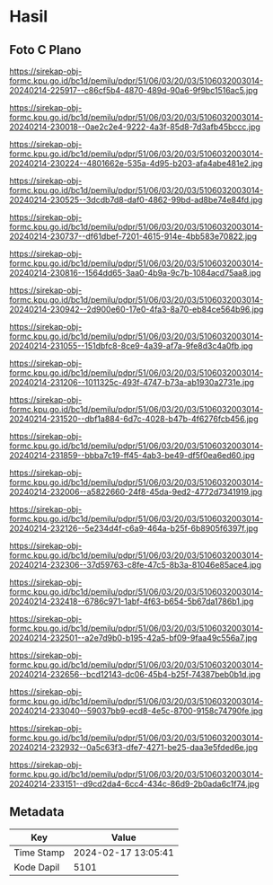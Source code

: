 # Hasil

## Foto C Plano

https://sirekap-obj-formc.kpu.go.id/bc1d/pemilu/pdpr/51/06/03/20/03/5106032003014-20240214-225917--c86cf5b4-4870-489d-90a6-9f9bc1516ac5.jpg

https://sirekap-obj-formc.kpu.go.id/bc1d/pemilu/pdpr/51/06/03/20/03/5106032003014-20240214-230018--0ae2c2e4-9222-4a3f-85d8-7d3afb45bccc.jpg

https://sirekap-obj-formc.kpu.go.id/bc1d/pemilu/pdpr/51/06/03/20/03/5106032003014-20240214-230224--4801662e-535a-4d95-b203-afa4abe481e2.jpg

https://sirekap-obj-formc.kpu.go.id/bc1d/pemilu/pdpr/51/06/03/20/03/5106032003014-20240214-230525--3dcdb7d8-daf0-4862-99bd-ad8be74e84fd.jpg

https://sirekap-obj-formc.kpu.go.id/bc1d/pemilu/pdpr/51/06/03/20/03/5106032003014-20240214-230737--df61dbef-7201-4615-914e-4bb583e70822.jpg

https://sirekap-obj-formc.kpu.go.id/bc1d/pemilu/pdpr/51/06/03/20/03/5106032003014-20240214-230816--1564dd65-3aa0-4b9a-9c7b-1084acd75aa8.jpg

https://sirekap-obj-formc.kpu.go.id/bc1d/pemilu/pdpr/51/06/03/20/03/5106032003014-20240214-230942--2d900e60-17e0-4fa3-8a70-eb84ce564b96.jpg

https://sirekap-obj-formc.kpu.go.id/bc1d/pemilu/pdpr/51/06/03/20/03/5106032003014-20240214-231055--151dbfc8-8ce9-4a39-af7a-9fe8d3c4a0fb.jpg

https://sirekap-obj-formc.kpu.go.id/bc1d/pemilu/pdpr/51/06/03/20/03/5106032003014-20240214-231206--1011325c-493f-4747-b73a-ab1930a2731e.jpg

https://sirekap-obj-formc.kpu.go.id/bc1d/pemilu/pdpr/51/06/03/20/03/5106032003014-20240214-231520--dbf1a884-6d7c-4028-b47b-4f6276fcb456.jpg

https://sirekap-obj-formc.kpu.go.id/bc1d/pemilu/pdpr/51/06/03/20/03/5106032003014-20240214-231859--bbba7c19-ff45-4ab3-be49-df5f0ea6ed60.jpg

https://sirekap-obj-formc.kpu.go.id/bc1d/pemilu/pdpr/51/06/03/20/03/5106032003014-20240214-232006--a5822660-24f8-45da-9ed2-4772d7341919.jpg

https://sirekap-obj-formc.kpu.go.id/bc1d/pemilu/pdpr/51/06/03/20/03/5106032003014-20240214-232126--5e234d4f-c6a9-464a-b25f-6b8905f6397f.jpg

https://sirekap-obj-formc.kpu.go.id/bc1d/pemilu/pdpr/51/06/03/20/03/5106032003014-20240214-232306--37d59763-c8fe-47c5-8b3a-81046e85ace4.jpg

https://sirekap-obj-formc.kpu.go.id/bc1d/pemilu/pdpr/51/06/03/20/03/5106032003014-20240214-232418--6786c971-1abf-4f63-b654-5b67da1786b1.jpg

https://sirekap-obj-formc.kpu.go.id/bc1d/pemilu/pdpr/51/06/03/20/03/5106032003014-20240214-232501--a2e7d9b0-b195-42a5-bf09-9faa49c556a7.jpg

https://sirekap-obj-formc.kpu.go.id/bc1d/pemilu/pdpr/51/06/03/20/03/5106032003014-20240214-232656--bcd12143-dc06-45b4-b25f-74387beb0b1d.jpg

https://sirekap-obj-formc.kpu.go.id/bc1d/pemilu/pdpr/51/06/03/20/03/5106032003014-20240214-233040--59037bb9-ecd8-4e5c-8700-9158c74790fe.jpg

https://sirekap-obj-formc.kpu.go.id/bc1d/pemilu/pdpr/51/06/03/20/03/5106032003014-20240214-232932--0a5c63f3-dfe7-4271-be25-daa3e5fded6e.jpg

https://sirekap-obj-formc.kpu.go.id/bc1d/pemilu/pdpr/51/06/03/20/03/5106032003014-20240214-233151--d9cd2da4-6cc4-434c-86d9-2b0ada6c1f74.jpg


## Metadata

| Key        | Value               |
| ---------- | ------------------- |
| Time Stamp | 2024-02-17 13:05:41 |
| Kode Dapil | 5101                |



